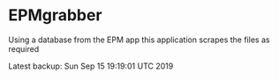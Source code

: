# EPMgrabber
Using a database from the EPM app this application scrapes the files as required


Latest backup: Sun Sep 15 19:19:01 UTC 2019
